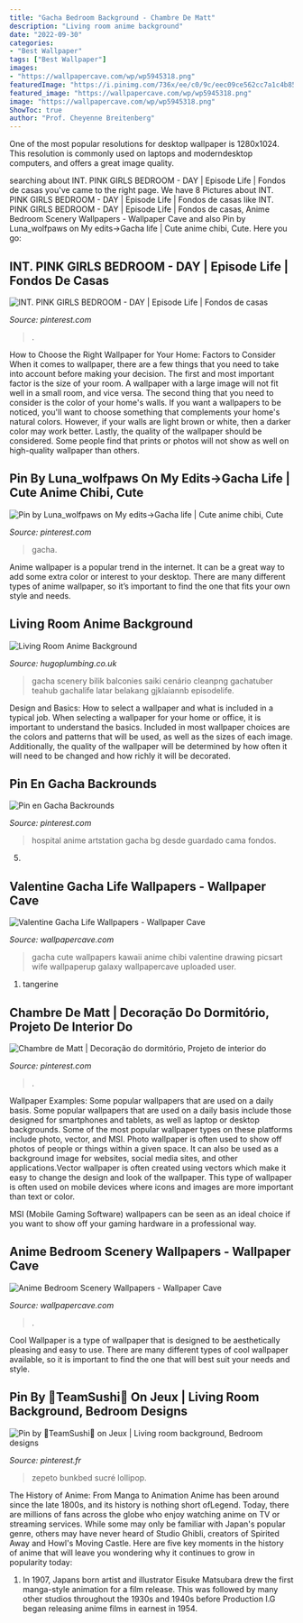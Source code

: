 ```yaml
---
title: "Gacha Bedroom Background - Chambre De Matt"
description: "Living room anime background"
date: "2022-09-30"
categories:
- "Best Wallpaper"
tags: ["Best Wallpaper"]
images:
- "https://wallpapercave.com/wp/wp5945318.png"
featuredImage: "https://i.pinimg.com/736x/ee/c0/9c/eec09ce562cc7a1c4b85fb6302693c93.jpg"
featured_image: "https://wallpapercave.com/wp/wp5945318.png"
image: "https://wallpapercave.com/wp/wp5945318.png"
ShowToc: true
author: "Prof. Cheyenne Breitenberg"
---
```



One of the most popular resolutions for desktop wallpaper is 1280x1024. This resolution is commonly used on laptops and moderndesktop computers, and offers a great image quality.

	

		
searching about INT. PINK GIRLS BEDROOM - DAY | Episode Life | Fondos de casas you've came to the right page. We have 8 Pictures about INT. PINK GIRLS BEDROOM - DAY | Episode Life | Fondos de casas like INT. PINK GIRLS BEDROOM - DAY | Episode Life | Fondos de casas, Anime Bedroom Scenery Wallpapers - Wallpaper Cave and also Pin by Luna_wolfpaws on My edits-&gt;Gacha life | Cute anime chibi, Cute. Here you go:
		
    
## INT. PINK GIRLS BEDROOM - DAY | Episode Life | Fondos De Casas

<img loading=lazy src="https://i.pinimg.com/originals/fa/2e/9a/fa2e9a834c070e232193a8a8a031a6f2.png" onerror="this.onerror=null;this.src='https://tse4.mm.bing.net/th?id=OIP.-mV2XqqcOVkwhHH7AN9pMwHaEY&amp;pid=15.1';" alt="INT. PINK GIRLS BEDROOM - DAY | Episode Life | Fondos de casas">

_Source: pinterest.com_

>. 

	

How to Choose the Right Wallpaper for Your Home: Factors to Consider
When it comes to wallpaper, there are a few things that you need to take into account before making your decision. The first and most important factor is the size of your room. A wallpaper with a large image will not fit well in a small room, and vice versa. 
The second thing that you need to consider is the color of your home's walls. If you want a wallpapers to be noticed, you'll want to choose something that complements your home's natural colors. However, if your walls are light brown or white, then a darker color may work better. 
Lastly, the quality of the wallpaper should be considered. Some people find that prints or photos will not show as well on high-quality wallpaper than others.

    
## Pin By Luna_wolfpaws On My Edits-&gt;Gacha Life | Cute Anime Chibi, Cute

<img loading=lazy src="https://i.pinimg.com/736x/e7/40/ac/e740ac34adf3146c247cb484286a9b5a.jpg" onerror="this.onerror=null;this.src='https://tse4.mm.bing.net/th?id=OIP.3-F5jwfU0LmTjo5nofbPnwHaHa&amp;pid=15.1';" alt="Pin by Luna_wolfpaws on My edits-&gt;Gacha life | Cute anime chibi, Cute">

_Source: pinterest.com_

>gacha. 

	

Anime wallpaper is a popular trend in the internet. It can be a great way to add some extra color or interest to your desktop. There are many different types of anime wallpaper, so it’s important to find the one that fits your own style and needs.

    
## Living Room Anime Background

<img loading=lazy src="https://i.pinimg.com/originals/b3/1d/e5/b31de50c98cb02d8172e8e8059bc70fc.png" onerror="this.onerror=null;this.src='https://tse3.mm.bing.net/th?id=OIP.el8MMfTp7i-BU99Db0TPHQHaGk&amp;pid=15.1';" alt="Living Room Anime Background">

_Source: hugoplumbing.co.uk_

>gacha scenery bilik balconies saiki cenário cleanpng gachatuber teahub gachalife latar belakang gjklaiannb episodelife. 

	

Design and Basics: How to select a wallpaper and what is included in a typical job.
When selecting a wallpaper for your home or office, it is important to understand the basics. Included in most wallpaper choices are the colors and patterns that will be used, as well as the sizes of each image. Additionally, the quality of the wallpaper will be determined by how often it will need to be changed and how richly it will be decorated.

    
## Pin En Gacha Backrounds

<img loading=lazy src="https://i.pinimg.com/736x/89/96/eb/8996eb761c7203f87bb8f6b657f591a2.jpg" onerror="this.onerror=null;this.src='https://tse4.mm.bing.net/th?id=OIP.L-dIRTeEHuOJdk_9hMpgfAHaEK&amp;pid=15.1';" alt="Pin en Gacha Backrounds">

_Source: pinterest.com_

>hospital anime artstation gacha bg desde guardado cama fondos. 

	

5.

    
## Valentine Gacha Life Wallpapers - Wallpaper Cave

<img loading=lazy src="https://wallpapercave.com/wp/wp5223325.jpg" onerror="this.onerror=null;this.src='https://tse3.mm.bing.net/th?id=OIP.HyAQTTuD4K6i283m9_hDIwHaFj&amp;pid=15.1';" alt="Valentine Gacha Life Wallpapers - Wallpaper Cave">

_Source: wallpapercave.com_

>gacha cute wallpapers kawaii anime chibi valentine drawing picsart wife wallpaperup galaxy wallpapercave uploaded user. 

	

1. tangerine 

    
## Chambre De Matt | Decoração Do Dormitório, Projeto De Interior Do

<img loading=lazy src="https://i.pinimg.com/736x/ee/c0/9c/eec09ce562cc7a1c4b85fb6302693c93.jpg" onerror="this.onerror=null;this.src='https://tse3.mm.bing.net/th?id=OIP.MAxmETOMOZHThYJAIWBiKwHaEY&amp;pid=15.1';" alt="Chambre de Matt | Decoração do dormitório, Projeto de interior do">

_Source: pinterest.com_

>. 

	

Wallpaper Examples: Some popular wallpapers that are used on a daily basis.
Some popular wallpapers that are used on a daily basis include those designed for smartphones and tablets, as well as laptop or desktop backgrounds. Some of the most popular wallpaper types on these platforms include photo, vector, and MSI. 
Photo wallpaper is often used to show off photos of people or things within a given space. It can also be used as a background image for websites, social media sites, and other applications.Vector wallpaper is often created using vectors which make it easy to change the design and look of the wallpaper. This type of wallpaper is often used on mobile devices where icons and images are more important than text or color. 

MSI (Mobile Gaming Software) wallpapers can be seen as an ideal choice if you want to show off your gaming hardware in a professional way.

    
## Anime Bedroom Scenery Wallpapers - Wallpaper Cave

<img loading=lazy src="https://wallpapercave.com/wp/wp5945318.png" onerror="this.onerror=null;this.src='https://tse1.mm.bing.net/th?id=OIP.XiQaHvZaDAwSBN0wyS2KIQHaEY&amp;pid=15.1';" alt="Anime Bedroom Scenery Wallpapers - Wallpaper Cave">

_Source: wallpapercave.com_

>. 

	

Cool Wallpaper is a type of wallpaper that is designed to be aesthetically pleasing and easy to use. There are many different types of cool wallpaper available, so it is important to find the one that will best suit your needs and style.

    
## Pin By 🖤TeamSushi🖤 On Jeux | Living Room Background, Bedroom Designs

<img loading=lazy src="https://i.pinimg.com/736x/c1/c6/19/c1c619d1872cdac1e8c875aa8c0aca28.jpg" onerror="this.onerror=null;this.src='https://tse2.mm.bing.net/th?id=OIP.TnrvdzaEDDkQy4uqunXD4AHaE_&amp;pid=15.1';" alt="Pin by 🖤TeamSushi🖤 on Jeux | Living room background, Bedroom designs">

_Source: pinterest.fr_

>zepeto bunkbed sucré lollipop. 

	

The History of Anime: From Manga to Animation
Anime has been around since the late 1800s, and its history is nothing short ofLegend. Today, there are millions of fans across the globe who enjoy watching anime on TV or streaming services. While some may only be familiar with Japan's popular genre, others may have never heard of Studio Ghibli, creators of Spirited Away and Howl's Moving Castle. Here are five key moments in the history of anime that will leave you wondering why it continues to grow in popularity today:
1) In 1907, Japans born artist and illustrator Eisuke Matsubara drew the first manga-style animation for a film release. This was followed by many other studios throughout the 1930s and 1940s before Production I.G began releasing anime films in earnest in 1954.

